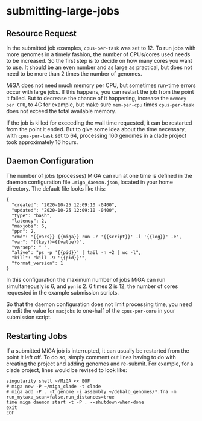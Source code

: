 # submitting-large-jobs

## Resource Request

In the submitted job examples, `cpus-per-task` was set to 12. To run jobs with more genomes in a timely fashion, the number of CPUs/cores used needs to be increased. So the first step is to decide on how many cores you want to use. It should be an even number and as large as practical, but does not need to be more than 2 times the number of genomes.

MiGA does not need much memory per CPU, but sometimes run-time errors occur with large jobs. If this happens, you can restart the job from the point it failed. But to decrease the chance of it happening, increase the `memory per CPU`, to 4G for example, but make sure `mem-per-cpu` times `cpus-per-task` does not exceed the total available memory.

If the job is killed for exceeding the wall time requested, it can be restarted from the point it ended. But to give some idea about the time necessary, with `cpus-per-task` set to 64, processing 160 genomes in a clade project took approximately 16 hours.

## Daemon Configuration

The number of jobs \(processes\) MiGA can run at one time is defined in the daemon configuration file `.miga_daemon.json`, located in your home directory. The default file looks like this:

```text
{
  "created": "2020-10-25 12:09:10 -0400",
  "updated": "2020-10-25 12:09:10 -0400",
  "type": "bash",
  "latency": 2,
  "maxjobs": 6,
  "ppn": 2,
  "cmd": "{{vars}} {{miga}} run -r '{{script}}' -l '{{log}}' -e",
  "var": "{{key}}={{value}}",
  "varsep": " ",
  "alive": "ps -p '{{pid}}' | tail -n +2 | wc -l",
  "kill": "kill -9 '{{pid}}'",
  "format_version": 1
}
```

In this configuration the maximum number of jobs MiGA can run simultaneously is 6, and `ppn` is 2. 6 times 2 is 12, the number of cores requested in the example submission scripts.

So that the daemon configuration does not limit processing time, you need to edit the value for `maxjobs` to one-half of the `cpus-per-core` in your submission script.

## Restarting Jobs

If a submitted MiGA job is interrupted, it can usually be restarted from the point it left off. To do so, simply comment out lines having to do with creating the project and adding genomes and re-submit. For example, for a clade project, lines would be revised to look like:

```text
singularity shell ~/MiGA << EOF
# miga new -P ~/miga_clade -t clade
# miga add -P . -t genome -i assembly ~/dehalo_genomes/*.fna -m run_mytaxa_scan=false,run_distances=true
time miga daemon start -t -P . --shutdown-when-done
exit
EOF
```

